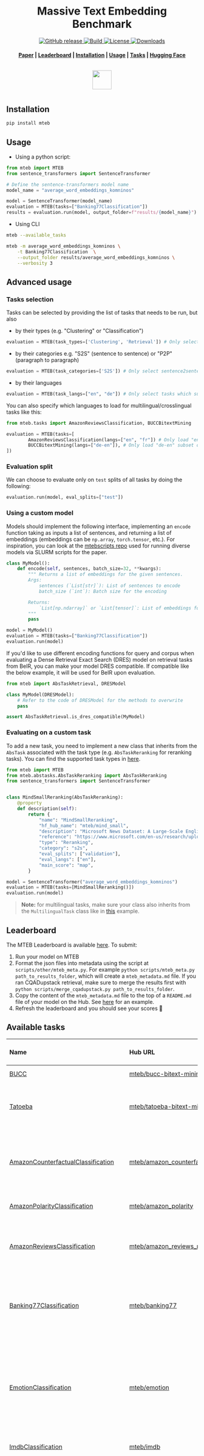 <h1 align="center">Massive Text Embedding Benchmark</h1>

<p align="center">
    <a href="https://github.com/mbeddings-benchmark/mteb/releases">
        <img alt="GitHub release" src="https://img.shields.io/github/release/embeddings-benchmark/mteb.svg">
    </a>
    <a href="https://www.python.org/">
            <img alt="Build" src="https://img.shields.io/badge/Made%20with-Python-1f425f.svg?color=purple">
    </a>
    <a href="https://github.com/embeddings-benchmark/mteb/blob/master/LICENSE">
        <img alt="License" src="https://img.shields.io/github/license/embeddings-benchmark/mteb.svg?color=green">
    </a>
    <a href="https://pepy.tech/project/mteb">
        <img alt="Downloads" src="https://static.pepy.tech/personalized-badge/mteb?period=total&units=international_system&left_color=grey&right_color=orange&left_text=Downloads">
    </a>
</p>

<h4 align="center">
    <p>
        <a href="https://arxiv.org/abs/2210.07316">Paper</a> |
        <a href="https://huggingface.co/spaces/mteb/leaderboard">Leaderboard</a> |
        <a href="#installation">Installation</a> |
        <a href="#usage">Usage</a> |
        <a href="#available-tasks">Tasks</a> |
        <a href="https://huggingface.co/mteb">Hugging Face</a>
    <p>
</h4>

<!-- > The development of MTEB is supported by: -->


<h3 align="center">
    <a href="https://huggingface.co/"><img style="float: middle; padding: 10px 10px 10px 10px;" width="50" height="50" src="./images/hf_logo.png" /></a>
</h3>


## Installation

```bash
pip install mteb
```

## Usage

* Using a python script:

```python
from mteb import MTEB
from sentence_transformers import SentenceTransformer

# Define the sentence-transformers model name
model_name = "average_word_embeddings_komninos"

model = SentenceTransformer(model_name)
evaluation = MTEB(tasks=["Banking77Classification"])
results = evaluation.run(model, output_folder=f"results/{model_name}")
```

* Using CLI

```bash
mteb --available_tasks

mteb -m average_word_embeddings_komninos \
    -t Banking77Classification  \
    --output_folder results/average_word_embeddings_komninos \
    --verbosity 3
```

## Advanced usage

### Tasks selection

Tasks can be selected by providing the list of tasks that needs to be run, but also

* by their types (e.g. "Clustering" or "Classification")

````python
evaluation = MTEB(task_types=['Clustering', 'Retrieval']) # Only select clustering and retrieval tasks
````

* by their categories e.g. "S2S" (sentence to sentence) or "P2P" (paragraph to paragraph)

````python
evaluation = MTEB(task_categories=['S2S']) # Only select sentence2sentence tasks
````

* by their languages

````python
evaluation = MTEB(task_langs=["en", "de"]) # Only select tasks which support "en", "de" or "en-de"
````

You can also specify which languages to load for multilingual/crosslingual tasks like this:

````python
from mteb.tasks import AmazonReviewsClassification, BUCCBitextMining

evaluation = MTEB(tasks=[
        AmazonReviewsClassification(langs=["en", "fr"]) # Only load "en" and "fr" subsets of Amazon Reviews
        BUCCBitextMining(langs=["de-en"]), # Only load "de-en" subset of BUCC
])
````

### Evaluation split
We can choose to evaluate only on `test` splits of all tasks by doing the following:

````python
evaluation.run(model, eval_splits=["test"])
````

### Using a custom model

Models should implement the following interface, implementing an `encode` function taking as inputs a list of sentences, and returning a list of embeddings (embeddings can be `np.array`, `torch.tensor`, etc.). For inspiration, you can look at the [mtebscripts repo](https://github.com/embeddings-benchmark/mtebscripts) used for running diverse models via SLURM scripts for the paper.

```python
class MyModel():
    def encode(self, sentences, batch_size=32, **kwargs):
        """ Returns a list of embeddings for the given sentences.
        Args:
            sentences (`List[str]`): List of sentences to encode
            batch_size (`int`): Batch size for the encoding

        Returns:
            `List[np.ndarray]` or `List[tensor]`: List of embeddings for the given sentences
        """
        pass

model = MyModel()
evaluation = MTEB(tasks=["Banking77Classification"])
evaluation.run(model)
```

If you'd like to use different encoding functions for query and corpus when evaluating a Dense Retrieval Exact Search (DRES) model on retrieval tasks from BeIR, you can make your model DRES compatible. If compatible like the below example, it will be used for BeIR upon evaluation.

```python
from mteb import AbsTaskRetrieval, DRESModel

class MyModel(DRESModel):
    # Refer to the code of DRESModel for the methods to overwrite
    pass

assert AbsTaskRetrieval.is_dres_compatible(MyModel)
```


### Evaluating on a custom task

To add a new task, you need to implement a new class that inherits from the `AbsTask` associated with the task type (e.g. `AbsTaskReranking` for reranking tasks). You can find the supported task types in [here](https://github.com/embeddings-benchmark/mteb-draft/tree/main/mteb/abstasks).

```python
from mteb import MTEB
from mteb.abstasks.AbsTaskReranking import AbsTaskReranking
from sentence_transformers import SentenceTransformer


class MindSmallReranking(AbsTaskReranking):
    @property
    def description(self):
        return {
            "name": "MindSmallReranking",
            "hf_hub_name": "mteb/mind_small",
            "description": "Microsoft News Dataset: A Large-Scale English Dataset for News Recommendation Research",
            "reference": "https://www.microsoft.com/en-us/research/uploads/prod/2019/03/nl4se18LinkSO.pdf",
            "type": "Reranking",
            "category": "s2s",
            "eval_splits": ["validation"],
            "eval_langs": ["en"],
            "main_score": "map",
        }

model = SentenceTransformer("average_word_embeddings_komninos")
evaluation = MTEB(tasks=[MindSmallReranking()])
evaluation.run(model)
```

> **Note:** for multilingual tasks, make sure your class also inherits from the `MultilingualTask` class like in [this](https://github.com/embeddings-benchmark/mteb-draft/blob/main/mteb/tasks/Classification/MTOPIntentClassification.py) example.

## Leaderboard

The MTEB Leaderboard is available [here](https://huggingface.co/spaces/mteb/leaderboard). To submit:
1. Run your model on MTEB
2. Format the json files into metadata using the script at `scripts/other/mteb_meta.py`. For example
`python scripts/mteb_meta.py path_to_results_folder`, which will create a `mteb_metadata.md` file. If you ran CQADupstack retrieval, make sure to merge the results first with `python scripts/merge_cqadupstack.py path_to_results_folder`.
3. Copy the content of the `mteb_metadata.md` file to the top of a `README.md` file of your model on the Hub. See [here](https://huggingface.co/Muennighoff/SGPT-5.8B-weightedmean-msmarco-specb-bitfit/blob/main/README.md) for an example.
4. Refresh the leaderboard and you should see your scores 🥇

## Available tasks

| Name | Hub URL | Description | Type | Category | #Languages | Train #Samples | Dev #Samples | Test #Samples | Avg. chars / train | Avg. chars / dev | Avg. chars / test
|:-----|:-----|:-----|:-----|:-----|-----:|-----:|-----:|-----:|-----:|-----:|-----:|
| [BUCC](https://comparable.limsi.fr/bucc2018/bucc2018-task.html) | [mteb/bucc-bitext-mining](https://huggingface.co/datasets/mteb/bucc-bitext-mining) | BUCC bitext mining dataset | BitextMining | s2s | 4 | 0 | 0 | 641684 | 0 | 0 | 101.3 |
| [Tatoeba](https://github.com/facebookresearch/LASER/tree/main/data/tatoeba/v1) | [mteb/tatoeba-bitext-mining](https://huggingface.co/datasets/mteb/tatoeba-bitext-mining) | 1,000 English-aligned sentence pairs for each language based on the Tatoeba corpus | BitextMining | s2s | 112 | 0 | 0 | 2000 | 0 | 0 | 39.4 |
| [AmazonCounterfactualClassification](https://arxiv.org/abs/2104.06893) | [mteb/amazon_counterfactual](https://huggingface.co/datasets/mteb/amazon_counterfactual) | A collection of Amazon customer reviews annotated for counterfactual detection pair classification. | Classification | s2s | 4 | 4018 | 335 | 670 | 107.3 | 109.2 | 106.1 |
| [AmazonPolarityClassification](https://dl.acm.org/doi/10.1145/2507157.2507163) | [mteb/amazon_polarity](https://huggingface.co/datasets/mteb/amazon_polarity) | Amazon Polarity Classification Dataset. | Classification | s2s | 1 | 3600000 | 0 | 400000 | 431.6 | 0 | 431.4 |
| [AmazonReviewsClassification](https://arxiv.org/abs/2010.02573) | [mteb/amazon_reviews_multi](https://huggingface.co/datasets/mteb/amazon_reviews_multi) | A collection of Amazon reviews specifically designed to aid research in multilingual text classification. | Classification | s2s | 6 | 1200000 | 30000 | 30000 | 160.5 | 159.2 | 160.4 |
| [Banking77Classification](https://arxiv.org/abs/2003.04807) | [mteb/banking77](https://huggingface.co/datasets/mteb/banking77) | Dataset composed of online banking queries annotated with their corresponding intents. | Classification | s2s | 1 | 10003 | 0 | 3080 | 59.5 | 0 | 54.2 |
| [EmotionClassification](https://www.aclweb.org/anthology/D18-1404) | [mteb/emotion](https://huggingface.co/datasets/mteb/emotion) | Emotion is a dataset of English Twitter messages with six basic emotions: anger, fear, joy, love, sadness, and surprise. For more detailed information please refer to the paper. | Classification | s2s | 1 | 16000 | 2000 | 2000 | 96.8 | 95.3 | 96.6 |
| [ImdbClassification](http://www.aclweb.org/anthology/P11-1015) | [mteb/imdb](https://huggingface.co/datasets/mteb/imdb) | Large Movie Review Dataset | Classification | p2p | 1 | 25000 | 0 | 25000 | 1325.1 | 0 | 1293.8 |
| [MassiveIntentClassification](https://arxiv.org/abs/2204.08582#:~:text=MASSIVE%20contains%201M%20realistic%2C%20parallel,diverse%20languages%20from%2029%20genera.) | [mteb/amazon_massive_intent](https://huggingface.co/datasets/mteb/amazon_massive_intent) | MASSIVE: A 1M-Example Multilingual Natural Language Understanding Dataset with 51 Typologically-Diverse Languages | Classification | s2s | 51 | 11514 | 2033 | 2974 | 35.0 | 34.8 | 34.6 |
| [MassiveScenarioClassification](https://arxiv.org/abs/2204.08582#:~:text=MASSIVE%20contains%201M%20realistic%2C%20parallel,diverse%20languages%20from%2029%20genera.) | [mteb/amazon_massive_scenario](https://huggingface.co/datasets/mteb/amazon_massive_scenario) | MASSIVE: A 1M-Example Multilingual Natural Language Understanding Dataset with 51 Typologically-Diverse Languages | Classification | s2s | 51 | 11514 | 2033 | 2974 | 35.0 | 34.8 | 34.6 |
| [MTOPDomainClassification](https://arxiv.org/pdf/2008.09335.pdf) | [mteb/mtop_domain](https://huggingface.co/datasets/mteb/mtop_domain) | MTOP: Multilingual Task-Oriented Semantic Parsing | Classification | s2s | 6 | 15667 | 2235 | 4386 | 36.6 | 36.5 | 36.8 |
| [MTOPIntentClassification](https://arxiv.org/pdf/2008.09335.pdf) | [mteb/mtop_intent](https://huggingface.co/datasets/mteb/mtop_intent) | MTOP: Multilingual Task-Oriented Semantic Parsing | Classification | s2s | 6 | 15667 | 2235 | 4386 | 36.6 | 36.5 | 36.8 |
| [ToxicConversationsClassification](https://www.kaggle.com/competitions/jigsaw-unintended-bias-in-toxicity-classification/overview) | [mteb/toxic_conversations_50k](https://huggingface.co/datasets/mteb/toxic_conversations_50k) | Collection of comments from the Civil Comments platform together with annotations if the comment is toxic or not. | Classification | s2s | 1 | 50000 | 0 | 50000 | 298.8 | 0 | 296.6 |
| [TweetSentimentExtractionClassification](https://www.kaggle.com/competitions/tweet-sentiment-extraction/overview) | [mteb/tweet_sentiment_extraction](https://huggingface.co/datasets/mteb/tweet_sentiment_extraction) |  | Classification | s2s | 1 | 27481 | 0 | 3534 | 68.3 | 0 | 67.8 |
| [ArxivClusteringP2P](https://www.kaggle.com/Cornell-University/arxiv) | [mteb/arxiv-clustering-p2p](https://huggingface.co/datasets/mteb/arxiv-clustering-p2p) | Clustering of titles+abstract from arxiv. Clustering of 30 sets, either on the main or secondary category | Clustering | p2p | 1 | 0 | 0 | 732723 | 0 | 0 | 1009.9 |
| [ArxivClusteringS2S](https://www.kaggle.com/Cornell-University/arxiv) | [mteb/arxiv-clustering-s2s](https://huggingface.co/datasets/mteb/arxiv-clustering-s2s) | Clustering of titles from arxiv. Clustering of 30 sets, either on the main or secondary category | Clustering | s2s | 1 | 0 | 0 | 732723 | 0 | 0 | 74.0 |
| [BiorxivClusteringP2P](https://api.biorxiv.org/) | [mteb/biorxiv-clustering-p2p](https://huggingface.co/datasets/mteb/biorxiv-clustering-p2p) | Clustering of titles+abstract from biorxiv. Clustering of 10 sets, based on the main category. | Clustering | p2p | 1 | 0 | 0 | 75000 | 0 | 0 | 1666.2 |
| [BiorxivClusteringS2S](https://api.biorxiv.org/) | [mteb/biorxiv-clustering-s2s](https://huggingface.co/datasets/mteb/biorxiv-clustering-s2s) | Clustering of titles from biorxiv. Clustering of 10 sets, based on the main category. | Clustering | s2s | 1 | 0 | 0 | 75000 | 0 | 0 | 101.6 |
| [MedrxivClusteringP2P](https://api.biorxiv.org/) | [mteb/medrxiv-clustering-p2p](https://huggingface.co/datasets/mteb/medrxiv-clustering-p2p) | Clustering of titles+abstract from medrxiv. Clustering of 10 sets, based on the main category. | Clustering | p2p | 1 | 0 | 0 | 37500 | 0 | 0 | 1981.2 |
| [MedrxivClusteringS2S](https://api.biorxiv.org/) | [mteb/medrxiv-clustering-s2s](https://huggingface.co/datasets/mteb/medrxiv-clustering-s2s) | Clustering of titles from medrxiv. Clustering of 10 sets, based on the main category. | Clustering | s2s | 1 | 0 | 0 | 37500 | 0 | 0 | 114.7 |
| [RedditClustering](https://arxiv.org/abs/2104.07081) | [mteb/reddit-clustering](https://huggingface.co/datasets/mteb/reddit-clustering) | Clustering of titles from 199 subreddits. Clustering of 25 sets, each with 10-50 classes, and each class with 100 - 1000 sentences. | Clustering | s2s | 1 | 0 | 0 | 420464 | 0 | 0 | 64.7 |
| [RedditClusteringP2P](https://huggingface.co/datasets/sentence-transformers/reddit-title-body) | [mteb/reddit-clustering-p2p](https://huggingface.co/datasets/mteb/reddit-clustering-p2p) | Clustering of title+posts from reddit. Clustering of 10 sets of 50k paragraphs and 40 sets of 10k paragraphs. | Clustering | p2p | 1 | 0 | 0 | 459399 | 0 | 0 | 727.7 |
| [StackExchangeClustering](https://arxiv.org/abs/2104.07081) | [mteb/stackexchange-clustering](https://huggingface.co/datasets/mteb/stackexchange-clustering) | Clustering of titles from 121 stackexchanges. Clustering of 25 sets, each with 10-50 classes, and each class with 100 - 1000 sentences. | Clustering | s2s | 1 | 0 | 417060 | 373850 | 0 | 56.8 | 57.0 |
| [StackExchangeClusteringP2P](https://huggingface.co/datasets/flax-sentence-embeddings/stackexchange_title_body_jsonl) | [mteb/stackexchange-clustering-p2p](https://huggingface.co/datasets/mteb/stackexchange-clustering-p2p) | Clustering of title+body from stackexchange. Clustering of 5 sets of 10k paragraphs and 5 sets of 5k paragraphs. | Clustering | p2p | 1 | 0 | 0 | 75000 | 0 | 0 | 1090.7 |
| [TwentyNewsgroupsClustering](https://scikit-learn.org/0.19/datasets/twenty_newsgroups.html) | [mteb/twentynewsgroups-clustering](https://huggingface.co/datasets/mteb/twentynewsgroups-clustering) | Clustering of the 20 Newsgroups dataset (subject only). | Clustering | s2s | 1 | 0 | 0 | 59545 | 0 | 0 | 32.0 |
| [SprintDuplicateQuestions](https://www.aclweb.org/anthology/D18-1131/) | [mteb/sprintduplicatequestions-pairclassification](https://huggingface.co/datasets/mteb/sprintduplicatequestions-pairclassification) | Duplicate questions from the Sprint community. | PairClassification | s2s | 1 | 0 | 101000 | 101000 | 0 | 65.2 | 67.9 |
| [TwitterSemEval2015](https://alt.qcri.org/semeval2015/task1/) | [mteb/twittersemeval2015-pairclassification](https://huggingface.co/datasets/mteb/twittersemeval2015-pairclassification) | Paraphrase-Pairs of Tweets from the SemEval 2015 workshop. | PairClassification | s2s | 1 | 0 | 0 | 16777 | 0 | 0 | 38.3 |
| [TwitterURLCorpus](https://languagenet.github.io/) | [mteb/twitterurlcorpus-pairclassification](https://huggingface.co/datasets/mteb/twitterurlcorpus-pairclassification) | Paraphrase-Pairs of Tweets. | PairClassification | s2s | 1 | 0 | 0 | 51534 | 0 | 0 | 79.5 |
| [AskUbuntuDupQuestions](https://github.com/taolei87/askubuntu) | [mteb/askubuntudupquestions-reranking](https://huggingface.co/datasets/mteb/askubuntudupquestions-reranking) | AskUbuntu Question Dataset - Questions from AskUbuntu with manual annotations marking pairs of questions as similar or non-similar | Reranking | s2s | 1 | 0 | 0 | 2255 | 0 | 0 | 52.5 |
| [MindSmallReranking](https://msnews.github.io/assets/doc/ACL2020_MIND.pdf) | [mteb/mind_small](https://huggingface.co/datasets/mteb/mind_small) | Microsoft News Dataset: A Large-Scale English Dataset for News Recommendation Research | Reranking | s2s | 1 | 231530 | 0 | 107968 | 69.0 | 0 | 70.9 |
| [SciDocsRR](https://allenai.org/data/scidocs) | [mteb/scidocs-reranking](https://huggingface.co/datasets/mteb/scidocs-reranking) | Ranking of related scientific papers based on their title. | Reranking | s2s | 1 | 0 | 19594 | 19599 | 0 | 69.4 | 69.0 |
| [StackOverflowDupQuestions](https://www.microsoft.com/en-us/research/uploads/prod/2019/03/nl4se18LinkSO.pdf) | [mteb/stackoverflowdupquestions-reranking](https://huggingface.co/datasets/mteb/stackoverflowdupquestions-reranking) | Stack Overflow Duplicate Questions Task for questions with the tags Java, JavaScript and Python | Reranking | s2s | 1 | 23018 | 0 | 3467 | 49.6 | 0 | 49.8 |
| [ArguAna](http://argumentation.bplaced.net/arguana/data) | [BeIR/arguana](https://huggingface.co/datasets/BeIR/arguana) | NFCorpus: A Full-Text Learning to Rank Dataset for Medical Information Retrieval | Retrieval | p2p | 1 | 0 | 0 | 10080 | 0 | 0 | 1052.9 |
| [ClimateFEVER](https://www.sustainablefinance.uzh.ch/en/research/climate-fever.html) | [BeIR/climate-fever](https://huggingface.co/datasets/BeIR/climate-fever) | CLIMATE-FEVER is a dataset adopting the FEVER methodology that consists of 1,535 real-world claims regarding climate-change. | Retrieval | s2p | 1 | 0 | 0 | 5418128 | 0 | 0 | 539.1 |
| [CQADupstackAndroidRetrieval](http://nlp.cis.unimelb.edu.au/resources/cqadupstack/) | [BeIR/cqadupstack/android](https://huggingface.co/datasets/BeIR/cqadupstack-qrels) | CQADupStack: A Benchmark Data Set for Community Question-Answering Research | Retrieval | s2p | 1 | 0 | 0 | 23697 | 0 | 0 | 578.7 |
| [CQADupstackEnglishRetrieval](http://nlp.cis.unimelb.edu.au/resources/cqadupstack/) | [BeIR/cqadupstack/english](https://huggingface.co/datasets/BeIR/cqadupstack-qrels) | CQADupStack: A Benchmark Data Set for Community Question-Answering Research | Retrieval | s2p | 1 | 0 | 0 | 41791 | 0 | 0 | 467.1 |
| [CQADupstackGamingRetrieval](http://nlp.cis.unimelb.edu.au/resources/cqadupstack/) | [BeIR/cqadupstack/gaming](https://huggingface.co/datasets/BeIR/cqadupstack-qrels) | CQADupStack: A Benchmark Data Set for Community Question-Answering Research | Retrieval | s2p | 1 | 0 | 0 | 46896 | 0 | 0 | 474.7 |
| [CQADupstackGisRetrieval](http://nlp.cis.unimelb.edu.au/resources/cqadupstack/) | [BeIR/cqadupstack/gis](https://huggingface.co/datasets/BeIR/cqadupstack-qrels) | CQADupStack: A Benchmark Data Set for Community Question-Answering Research | Retrieval | s2p | 1 | 0 | 0 | 38522 | 0 | 0 | 991.1 |
| [CQADupstackMathematicaRetrieval](http://nlp.cis.unimelb.edu.au/resources/cqadupstack/) | [BeIR/cqadupstack/mathematica](https://huggingface.co/datasets/BeIR/cqadupstack-qrels) | CQADupStack: A Benchmark Data Set for Community Question-Answering Research | Retrieval | s2p | 1 | 0 | 0 | 17509 | 0 | 0 | 1103.7 |
| [CQADupstackPhysicsRetrieval](http://nlp.cis.unimelb.edu.au/resources/cqadupstack/) | [BeIR/cqadupstack/physics](https://huggingface.co/datasets/BeIR/cqadupstack-qrels) | CQADupStack: A Benchmark Data Set for Community Question-Answering Research | Retrieval | s2p | 1 | 0 | 0 | 39355 | 0 | 0 | 799.4 |
| [CQADupstackProgrammersRetrieval](http://nlp.cis.unimelb.edu.au/resources/cqadupstack/) | [BeIR/cqadupstack/programmers](https://huggingface.co/datasets/BeIR/cqadupstack-qrels) | CQADupStack: A Benchmark Data Set for Community Question-Answering Research | Retrieval | s2p | 1 | 0 | 0 | 33052 | 0 | 0 | 1030.2 |
| [CQADupstackStatsRetrieval](http://nlp.cis.unimelb.edu.au/resources/cqadupstack/) | [BeIR/cqadupstack/stats](https://huggingface.co/datasets/BeIR/cqadupstack-qrels) | CQADupStack: A Benchmark Data Set for Community Question-Answering Research | Retrieval | s2p | 1 | 0 | 0 | 42921 | 0 | 0 | 1041.0 |
| [CQADupstackTexRetrieval](http://nlp.cis.unimelb.edu.au/resources/cqadupstack/) | [BeIR/cqadupstack/tex](https://huggingface.co/datasets/BeIR/cqadupstack-qrels) | CQADupStack: A Benchmark Data Set for Community Question-Answering Research | Retrieval | s2p | 1 | 0 | 0 | 71090 | 0 | 0 | 1246.9 |
| [CQADupstackUnixRetrieval](http://nlp.cis.unimelb.edu.au/resources/cqadupstack/) | [BeIR/cqadupstack/unix](https://huggingface.co/datasets/BeIR/cqadupstack-qrels) | CQADupStack: A Benchmark Data Set for Community Question-Answering Research | Retrieval | s2p | 1 | 0 | 0 | 48454 | 0 | 0 | 984.7 |
| [CQADupstackWebmastersRetrieval](http://nlp.cis.unimelb.edu.au/resources/cqadupstack/) | [BeIR/cqadupstack/webmasters](https://huggingface.co/datasets/BeIR/cqadupstack-qrels) | CQADupStack: A Benchmark Data Set for Community Question-Answering Research | Retrieval | s2p | 1 | 0 | 0 | 17911 | 0 | 0 | 689.8 |
| [CQADupstackWordpressRetrieval](http://nlp.cis.unimelb.edu.au/resources/cqadupstack/) | [BeIR/cqadupstack/wordpress](https://huggingface.co/datasets/BeIR/cqadupstack-qrels) | CQADupStack: A Benchmark Data Set for Community Question-Answering Research | Retrieval | s2p | 1 | 0 | 0 | 49146 | 0 | 0 | 1111.9 |
| [DBPedia](https://github.com/iai-group/DBpedia-Entity/) | [BeIR/dbpedia-entity](https://huggingface.co/datasets/BeIR/dbpedia-entity) | DBpedia-Entity is a standard test collection for entity search over the DBpedia knowledge base | Retrieval | s2p | 1 | 0 | 4635989 | 4636322 | 0 | 310.2 | 310.1 |
| [FEVER](https://fever.ai/) | [BeIR/fever](https://huggingface.co/datasets/BeIR/fever) | FEVER (Fact Extraction and VERification) consists of 185,445 claims generated by altering sentences extracted from Wikipedia and subsequently verified without knowledge of the sentence they were derived from. | Retrieval | s2p | 1 | 0 | 0 | 5423234 | 0 | 0 | 538.6 |
| [FiQA2018](https://sites.google.com/view/fiqa/) | [BeIR/fiqa](https://huggingface.co/datasets/BeIR/fiqa) | Financial Opinion Mining and Question Answering | Retrieval | s2p | 1 | 0 | 0 | 58286 | 0 | 0 | 760.4 |
| [HotpotQA](https://hotpotqa.github.io/) | [BeIR/hotpotqa](https://huggingface.co/datasets/BeIR/hotpotqa) | HotpotQA is a question answering dataset featuring natural, multi-hop questions, with strong supervision for supporting facts to enable more explainable question answering systems. | Retrieval | s2p | 1 | 0 | 0 | 5240734 | 0 | 0 | 288.6 |
| [MSMARCO](https://microsoft.github.io/msmarco/) | [BeIR/msmarco](https://huggingface.co/datasets/BeIR/msmarco) | MS MARCO is a collection of datasets focused on deep learning in search | Retrieval | s2p | 1 | 0 | 8848803 | 8841866 | 0 | 336.6 | 336.8 |
| [MSMARCOv2](https://microsoft.github.io/msmarco/TREC-Deep-Learning.html) | [BeIR/msmarco-v2](https://huggingface.co/datasets/BeIR/msmarco-v2) | MS MARCO is a collection of datasets focused on deep learning in search | Retrieval | s2p | 1 | 138641342 | 138368101 | 0 | 341.4 | 342.0 | 0 |
| [NFCorpus](https://www.cl.uni-heidelberg.de/statnlpgroup/nfcorpus/) | [BeIR/nfcorpus](https://huggingface.co/datasets/BeIR/nfcorpus) | NFCorpus: A Full-Text Learning to Rank Dataset for Medical Information Retrieval | Retrieval | s2p | 1 | 0 | 0 | 3956 | 0 | 0 | 1462.7 |
| [NQ](https://ai.google.com/research/NaturalQuestions/) | [BeIR/nq](https://huggingface.co/datasets/BeIR/nq) | NFCorpus: A Full-Text Learning to Rank Dataset for Medical Information Retrieval | Retrieval | s2p | 1 | 0 | 0 | 2684920 | 0 | 0 | 492.7 |
| [QuoraRetrieval](https://quoradata.quora.com/First-Quora-Dataset-Release-Question-Pairs) | [BeIR/quora](https://huggingface.co/datasets/BeIR/quora) | QuoraRetrieval is based on questions that are marked as duplicates on the Quora platform. Given a question, find other (duplicate) questions. | Retrieval | s2s | 1 | 0 | 0 | 532931 | 0 | 0 | 62.9 |
| [SCIDOCS](https://allenai.org/data/scidocs) | [BeIR/scidocs](https://huggingface.co/datasets/BeIR/scidocs) | SciDocs, a new evaluation benchmark consisting of seven document-level tasks ranging from citation prediction, to document classification and recommendation. | Retrieval | s2p | 1 | 0 | 0 | 26657 | 0 | 0 | 1161.9 |
| [SciFact](https://github.com/allenai/scifact) | [BeIR/scifact](https://huggingface.co/datasets/BeIR/scifact) | SciFact verifies scientific claims using evidence from the research literature containing scientific paper abstracts. | Retrieval | s2p | 1 | 0 | 0 | 5483 | 0 | 0 | 1422.3 |
| [Touche2020](https://webis.de/events/touche-20/shared-task-1.html) | [BeIR/webis-touche2020](https://huggingface.co/datasets/BeIR/webis-touche2020) | Touché Task 1: Argument Retrieval for Controversial Questions | Retrieval | s2p | 1 | 0 | 0 | 382594 | 0 | 0 | 1720.1 |
| [TRECCOVID](https://ir.nist.gov/covidSubmit/index.html) | [BeIR/trec-covid](https://huggingface.co/datasets/BeIR/trec-covid) | TRECCOVID is an ad-hoc search challenge based on the CORD-19 dataset containing scientific articles related to the COVID-19 pandemic | Retrieval | s2p | 1 | 0 | 0 | 171382 | 0 | 0 | 1117.4 |
| [BIOSSES](https://tabilab.cmpe.boun.edu.tr/BIOSSES/DataSet.html) | [mteb/biosses-sts](https://huggingface.co/datasets/mteb/biosses-sts) | Biomedical Semantic Similarity Estimation. | STS | s2s | 1 | 0 | 0 | 200 | 0 | 0 | 156.6 |
| [SICK-R](https://www.aclweb.org/anthology/S14-2001.pdf) | [mteb/sickr-sts](https://huggingface.co/datasets/mteb/sickr-sts) | Semantic Textual Similarity SICK-R dataset as described here: | STS | s2s | 1 | 0 | 0 | 19854 | 0 | 0 | 46.1 |
| [STS12](https://www.aclweb.org/anthology/S12-1051.pdf) | [mteb/sts12-sts](https://huggingface.co/datasets/mteb/sts12-sts) | SemEval STS 2012 dataset. | STS | s2s | 1 | 4468 | 0 | 6216 | 100.7 | 0 | 64.7 |
| [STS13](https://www.aclweb.org/anthology/S13-1004/) | [mteb/sts13-sts](https://huggingface.co/datasets/mteb/sts13-sts) | SemEval STS 2013 dataset. | STS | s2s | 1 | 0 | 0 | 3000 | 0 | 0 | 54.0 |
| [STS14](http://alt.qcri.org/semeval2014/task10/) | [mteb/sts14-sts](https://huggingface.co/datasets/mteb/sts14-sts) | SemEval STS 2014 dataset. Currently only the English dataset | STS | s2s | 1 | 0 | 0 | 7500 | 0 | 0 | 54.3 |
| [STS15](http://alt.qcri.org/semeval2015/task2/) | [mteb/sts15-sts](https://huggingface.co/datasets/mteb/sts15-sts) | SemEval STS 2015 dataset | STS | s2s | 1 | 0 | 0 | 6000 | 0 | 0 | 57.7 |
| [STS16](http://alt.qcri.org/semeval2016/task1/) | [mteb/sts16-sts](https://huggingface.co/datasets/mteb/sts16-sts) | SemEval STS 2016 dataset | STS | s2s | 1 | 0 | 0 | 2372 | 0 | 0 | 65.3 |
| [STS17](http://alt.qcri.org/semeval2016/task1/) | [mteb/sts17-crosslingual-sts](https://huggingface.co/datasets/mteb/sts17-crosslingual-sts) | STS 2017 dataset | STS | s2s | 11 | 0 | 0 | 500 | 0 | 0 | 43.3 |
| [STS22](https://competitions.codalab.org/competitions/33835) | [mteb/sts22-crosslingual-sts](https://huggingface.co/datasets/mteb/sts22-crosslingual-sts) | SemEval 2022 Task 8: Multilingual News Article Similarity | STS | s2s | 18 | 0 | 0 | 8060 | 0 | 0 | 1992.8 |
| [STSBenchmark](http://ixa2.si.ehu.es/stswiki/index.php/STSbenchmark) | [mteb/stsbenchmark-sts](https://huggingface.co/datasets/mteb/stsbenchmark-sts) | Semantic Textual Similarity Benchmark (STSbenchmark) dataset. | STS | s2s | 1 | 11498 | 3000 | 2758 | 57.6 | 64.0 | 53.6 |
| [SummEval](https://tabilab.cmpe.boun.edu.tr/BIOSSES/DataSet.html) | [mteb/summeval](https://huggingface.co/datasets/mteb/summeval) | Biomedical Semantic Similarity Estimation. | Summarization | s2s | 1 | 0 | 0 | 2800 | 0 | 0 | 359.8 |


## Citation

If you find MTEB useful, feel free to cite our publication [MTEB: Massive Text Embedding Benchmark](https://arxiv.org/abs/2210.07316):

```bibtex
@article{muennighoff2022mteb,
  doi = {10.48550/ARXIV.2210.07316},
  url = {https://arxiv.org/abs/2210.07316},
  author = {Muennighoff, Niklas and Tazi, Nouamane and Magne, Loïc and Reimers, Nils},
  title = {MTEB: Massive Text Embedding Benchmark},
  publisher = {arXiv},
  year = {2022}
}
```
